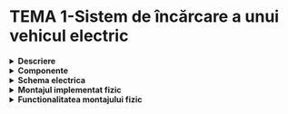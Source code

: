 # TEMA 1-⁠Sistem de încărcare a unui vehicul electric

<details>
  <summary><b>Descriere</b></summary>

  ## 
-	In cadrul acestei teme, am simulat un sistem de încărcare a unui vehicul electric, utilizând mai multe componente (butoane, LED-uri).
  
-	LED-ul RGB este folosit pentru a arăta stadiul încărcării (ROȘU - încărcarea se desfășoară, este activă, VERDE - stația este liberă), iar celelalte 4 pentru procentele de încărcare (25%, 50%, 75%, 100%).
  
-	Inițial, butoanele și pinii pentru LED-uri sunt setate ca intrări, respectiv, ieșiri, LED-ul RGB este verde.
  
-	Procesul de încărcare începe odată cu apăsarea butonului de START, LED-urile pentru 25%, 50%, 75% și 100% clipesc progresiv, simulând progresul încărcării.
  
- În timpul acestui proces, LED-ul RGB devine roșu.
  
-  Dacă este apăsat și menținut timp de 1 secundă, procesul de încărcare este oprit imediat, iar o animație de oprire este rulată (LED-urile clipesc de trei ori).
  
-	Dacă butonul este apăsat atunci când stația este liberă, acesta nu va genera nici o reacție.
  
-	La finalul încărcării sau la oprirea ei, LED-ul RGB devine verde, indicând că procesul s-a terminat.

##
</details>


<details> 
  <summary><b>Componente</b></summary>
  
  ## Componente:
  

-	4x LED-uri (pentru a simula procentul de încărcare)
  
-	1x LED RGB (pentru starea de liber sau ocupat)

-	2x Butoane (pentru start încărcare și stop încărcare)
  
-	8x Rezistoare (6x 220/330ohm, 2x 1K)
  
-	Breadboard
  
-	Linii de legătură

    ##
</details>


<details>
  <summary> <b> Schema electrica </b> </summary>

  ## Schema electrica realizata in Wokwi
  
  ![simulator_tema1_robotica](https://github.com/user-attachments/assets/6116f17b-0eff-48ef-bbf9-4a12f5fd52f8)

  ##
</details>


<details>
  <summary> <b> Montajul implementat fizic </b> </summary>
  
  ## 

![Poza1_robotica](https://github.com/user-attachments/assets/a186593f-3b6b-458d-8657-4b4aae3a52f3)

![Poza2_robotica](https://github.com/user-attachments/assets/09deec73-f920-4b7d-a5ab-bf585e970706)

![Poza3_robotica](https://github.com/user-attachments/assets/03aba7c2-fd38-4fb8-874c-36a7fcc7223b)

##
</details>


<details>
  <summary> <b> Functionalitatea montajului fizic </b> </summary>

  ## 
  
  ##
</details>
